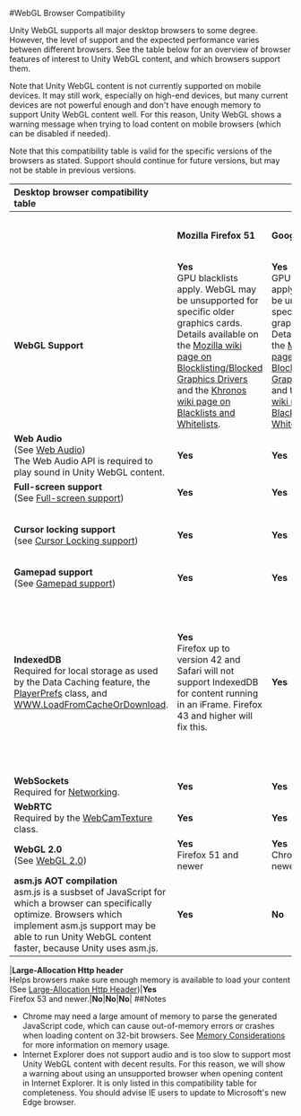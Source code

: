 #WebGL Browser Compatibility

Unity WebGL supports all major desktop browsers to some degree. However, the level of support and the expected performance varies between different browsers. See the table below for an overview of browser features of interest to Unity WebGL content, and which browsers support them.

Note that Unity WebGL content is not currently supported on mobile devices. It may still work, especially on high-end devices, but many current devices are not powerful enough and don't have enough memory to support Unity WebGL content well. For this reason, Unity WebGL shows a warning message when trying to load content on mobile browsers (which can be disabled if needed).

Note that this compatibility table is valid for the specific versions of the browsers as stated. Support should continue for future versions, but may not be stable in previous versions.

|**Desktop browser compatibility table** |||||||
|:---|:---|:---|:---|:---|:---|:---|
||**Mozilla Firefox 51**|**Google Chrome 56**|**Apple Safari 10.1**|**MS Internet Explorer 11**|**MS Edge 14**||
|**WebGL Support**|**Yes** <br/> GPU blacklists apply. WebGL may be unsupported for specific older graphics cards. Details available on the [Mozilla wiki page on Blocklisting/Blocked Graphics Drivers](https://wiki.mozilla.org/Blocklisting/Blocked_Graphics_Drivers) and the [Khronos wiki page on Blacklists and Whitelists](https://www.khronos.org/webgl/wiki/BlacklistsAndWhitelists).|**Yes** <br/> GPU blacklists apply. WebGL may be unsupported for specific older graphics cards. Details available on the [Mozilla wiki page on Blocklisting/Blocked Graphics Drivers](https://wiki.mozilla.org/Blocklisting/Blocked_Graphics_Drivers) and the [Khronos wiki page on Blacklists and Whitelists](https://www.khronos.org/webgl/wiki/BlacklistsAndWhitelists).|**Yes** <br/> Safari 8 and higher|**Yes** <br/> IE 11 and higher|**Yes**|
|**Web Audio** <br/>(See [Web Audio](webgl-audio)) <br/>The Web Audio API is required to play sound in Unity WebGL content.|**Yes**|**Yes**|**Yes**|**No**|**Yes**|
|**Full-screen support** <br/>(See [Full-screen support](webgl-cursorfullscreen))|**Yes**|**Yes**|**Yes**|**Yes**|**Yes**|
|**Cursor locking support** <br/>(see [Cursor Locking support](webgl-cursorfullscreen))|**Yes**|**Yes**|**Yes**|**No**|**Yes** <br/> Edge 13 and newer.|
|**Gamepad support** <br/>(See [Gamepad support](webgl-input))|**Yes**|**Yes**|**Yes**|**No**|**Yes**|
|**IndexedDB** <br/>Required for local storage as used by the Data Caching feature, the [PlayerPrefs](ScriptRef:PlayerPrefs.html) class, and [WWW.LoadFromCacheOrDownload](ScriptRef:WWW.LoadFromCacheOrDownload.html).|**Yes** <br/> Firefox up to version 42 and Safari will not support IndexedDB for content running in an iFrame. Firefox 43 and higher will fix this.|**Yes**|**Yes** <br/> Firefox up to version 42 and Safari will not support IndexedDB for content running in an iFrame. Firefox 43 and higher will fix this.|**Yes**|**Yes**|
|**WebSockets** <br/>Required for [Networking](UNet). |**Yes**|**Yes**|**Yes**|**Yes**|**Yes**|
|**WebRTC** <br/>Required by the [WebCamTexture](ScriptRef:WebCamTexture.html) class.|**Yes**|**Yes**|**No**|**No**|**Yes**|
|**WebGL 2.0** <br/>(See [WebGL 2.0](webgl-graphics))|**Yes** <br/> Firefox 51 and newer|**Yes** <br/> Chrome 56 and newer|**No**|**No**|**No**|
|**asm.js AOT compilation** <br/>asm.js is a susbset of JavaScript for which a browser can specifically optimize. Browsers which implement asm.js support may be able to run Unity WebGL content faster, because Unity uses asm.js.|**Yes**|**No**|**No**|**No**|**Yes**|

|**Large-Allocation Http header** <br/>Helps browsers make sure enough memory is available to load your content (See [Large-Allocation Http Header](webgl-memory))|**Yes** <br/> Firefox 53 and newer.|**No**|**No**|**No**|
##Notes

* Chrome may need a large amount of memory to parse the generated JavaScript code, which can cause out-of-memory errors or crashes when loading content on 32-bit browsers. See [Memory Considerations](webgl-memory) for more information on memory usage.
* Internet Explorer does not support audio and is too slow to support most Unity WebGL content with decent results. For this reason, we will show a warning about using an unsupported browser when opening content in Internet Explorer. It is only listed in this compatibility table for completeness. You should advise IE users to update to Microsoft's new Edge browser.

